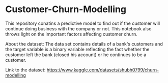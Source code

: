 # Customer-Churn-Modelling

This repository conatins a predictive model to find out if the customer will continue doing business with the company or not. This notebook also throws light on the important factors affecting customer churn. 

About the dataset: The data set contains details of a bank's customers and the target variable is a binary variable reflecting the fact whether the customer left the bank (closed his account) or he continues to be a customer.

Link to the dataset: https://www.kaggle.com/datasets/shubh0799/churn-modelling
